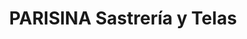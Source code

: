 ---
title: "PARISINA Sastrería y Telas"
url: /ciudad-de-mexico/parisina-sastreria-y-telas/
shop: cortina
---